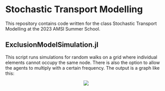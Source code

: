 # Stochastic Transport Modelling
This repository contains code written for the class Stochastic Transport Modelling at the 2023 AMSI Summer School. 

## ExclusionModelSimulation.jl
This script runs simulations for random walks on a grid where individual elements cannot occupy the same node. There is also the option to allow the agents to multiply with a certain frequency. The output is a graph like this:

<p align="center">
  <img src="https://user-images.githubusercontent.com/122573155/212211146-5f75198c-ad9b-472e-b7ce-663b81a87771.svg"/>
</p>

